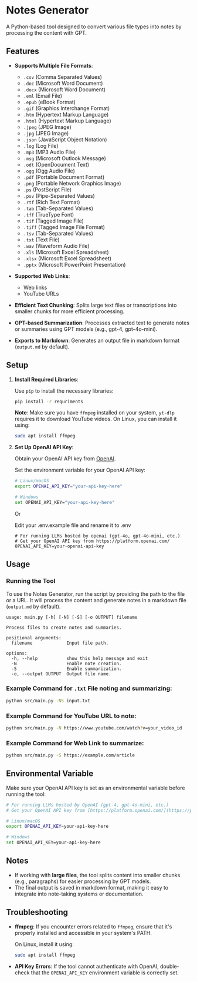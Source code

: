 # Notes Generator

A Python-based tool designed to convert various file types into notes by processing the content with GPT.

## Features

- **Supports Multiple File Formats**:
  - `.csv` (Comma Separated Values)
  - `.doc` (Microsoft Word Document)
  - `.docx` (Microsoft Word Document)
  - `.eml` (Email File)
  - `.epub` (eBook Format)
  - `.gif` (Graphics Interchange Format)
  - `.htm` (Hypertext Markup Language)
  - `.html` (Hypertext Markup Language)
  - `.jpeg` (JPEG Image)
  - `.jpg` (JPEG Image)
  - `.json` (JavaScript Object Notation)
  - `.log` (Log File)
  - `.mp3` (MP3 Audio File)
  - `.msg` (Microsoft Outlook Message)
  - `.odt` (OpenDocument Text)
  - `.ogg` (Ogg Audio File)
  - `.pdf` (Portable Document Format)
  - `.png` (Portable Network Graphics Image)
  - `.ps` (PostScript File)
  - `.psv` (Pipe-Separated Values)
  - `.rtf` (Rich Text Format)
  - `.tab` (Tab-Separated Values)
  - `.tff` (TrueType Font)
  - `.tif` (Tagged Image File)
  - `.tiff` (Tagged Image File Format)
  - `.tsv` (Tab-Separated Values)
  - `.txt` (Text File)
  - `.wav` (Waveform Audio File)
  - `.xls` (Microsoft Excel Spreadsheet)
  - `.xlsx` (Microsoft Excel Spreadsheet)
  - `.pptx` (Microsoft PowerPoint Presentation)

- **Supported Web Links**:
  - Web links
  - YouTube URLs
- **Efficient Text Chunking**: Splits large text files or transcriptions into smaller chunks for more efficient processing.
- **GPT-based Summarization**: Processes extracted text to generate notes or summaries using GPT models (e.g., gpt-4, gpt-4o-mini).
- **Exports to Markdown**: Generates an output file in markdown format (`output.md` by default).

## Setup

1. **Install Required Libraries**:
   
   Use `pip` to install the necessary libraries:

   ```bash
   pip install -r requriments
   ```

   **Note**: Make sure you have `ffmpeg` installed on your system, `yt-dlp` requires it to download YouTube videos. On Linux, you can install it using:

   ```bash
   sudo apt install ffmpeg
   ```

2. **Set Up OpenAI API Key**:

   Obtain your OpenAI API key from [OpenAI](https://platform.openai.com/).

   Set the environment variable for your OpenAI API key:

   ```bash
   # Linux/macOS
   export OPENAI_API_KEY="your-api-key-here"
   
   # Windows
   set OPENAI_API_KEY="your-api-key-here"
   ```
   Or

   Edit your .env.example file and rename it to .env
   ```
   # For running LLMs hosted by openai (gpt-4o, gpt-4o-mini, etc.)
   # Get your OpenAI API key from https://platform.openai.com/
   OPENAI_API_KEY=your-openai-api-key
   ```

## Usage

### Running the Tool

To use the Notes Generator, run the script by providing the path to the file or a URL. It will process the content and generate notes in a markdown file (`output.md` by default).

```
usage: main.py [-h] [-N] [-S] [-o OUTPUT] filename

Process files to create notes and summaries.

positional arguments:
  filename             Input file path.

options:
  -h, --help           show this help message and exit
  -N                   Enable note creation.
  -S                   Enable summarization.
  -o, --output OUTPUT  Output file name.
```


### Example Command for `.txt` File noting and summarizing:
```bash
python src/main.py -NS input.txt
```

### Example Command for YouTube URL to note:
```bash
python src/main.py -N https://www.youtube.com/watch?v=your_video_id
```

### Example Command for Web Link to summarize:
```bash
python src/main.py -S https://example.com/article
```

## Environmental Variable

Make sure your OpenAI API key is set as an environmental variable before running the tool:

```bash
# For running LLMs hosted by OpenAI (gpt-4, gpt-4o-mini, etc.)
# Get your OpenAI API key from [https://platform.openai.com/](https://platform.openai.com/)

# Linux/macOS
export OPENAI_API_KEY=your-api-key-here

# Windows
set OPENAI_API_KEY=your-api-key-here
```

## Notes

- If working with **large files**, the tool splits content into smaller chunks (e.g., paragraphs) for easier processing by GPT models.
- The final output is saved in markdown format, making it easy to integrate into note-taking systems or documentation.

## Troubleshooting

- **ffmpeg**: If you encounter errors related to `ffmpeg`, ensure that it's properly installed and accessible in your system's PATH.
  
  On Linux, install it using:

  ```bash
  sudo apt install ffmpeg
  ```

- **API Key Errors**: If the tool cannot authenticate with OpenAI, double-check that the `OPENAI_API_KEY` environment variable is correctly set.
